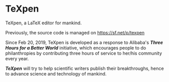 # TeXpen
TeXpen, a LaTeX editor for mankind.

Previously, the source code is managed on https://sf.net/p/texpen

Since Feb 20, 2019, TeXpen is developed as a response to Alibaba's ***Three Hours for a Better World*** initiative, which encourages people to do philanthropies by contributing three hours of service to her/his community every year.

***TeXpen*** will try to help scientific writers publish their breakthroughs, hence to advance science and technology of mankind.


